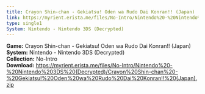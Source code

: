 ```yaml
---
title: Crayon Shin-chan - Gekiatsu! Oden wa Rudo Dai Konran!! (Japan)
link: https://myrient.erista.me/files/No-Intro/Nintendo%20-%20Nintendo%203DS%20(Decrypted)/Crayon%20Shin-chan%20-%20Gekiatsu!%20Oden%20wa%20Rudo%20Dai%20Konran!!%20(Japan).zip
type: single1
System: Nintendo - Nintendo 3DS (Decrypted)
---
```

<b>Game:</b> Crayon Shin-chan - Gekiatsu! Oden wa Rudo Dai Konran!! (Japan)<br>
<b>System:</b> Nintendo - Nintendo 3DS (Decrypted)<br>
<b>Collection:</b> No-Intro<br>
<b>Download:</b> https://myrient.erista.me/files/No-Intro/Nintendo%20-%20Nintendo%203DS%20(Decrypted)/Crayon%20Shin-chan%20-%20Gekiatsu!%20Oden%20wa%20Rudo%20Dai%20Konran!!%20(Japan).zip